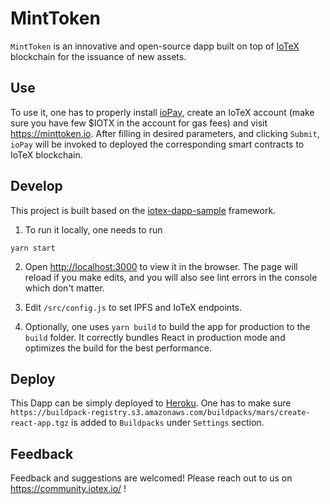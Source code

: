 # MintToken

`MintToken` is an innovative and open-source dapp built on top of [IoTeX](https://iotex.io) blockchain for the issuance of new assets.

## Use

To use it, one has to properly install [ioPay](https://iopay.iotex.io), create an IoTeX account (make sure you have few $IOTX in the account for gas fees) and visit https://minttoken.io. After filling in desired parameters, and clicking `Submit`, `ioPay` will be invoked to deployed the corresponding smart contracts to IoTeX blockchain.

## Develop
This project is built based on the [iotex-dapp-sample](https://github.com/iotexproject/iotex-dapp-sample) framework.

1. To run it locally, one needs to run
```
yarn start
```

2. Open [http://localhost:3000](http://localhost:3000) to view it in the browser. The page will reload if you make edits, and you will also see lint errors in the console which don't matter.

3. Edit `/src/config.js` to set IPFS and IoTeX endpoints.

4. Optionally, one uses `yarn build` to build the app for production to the `build` folder. It correctly bundles React in production mode and optimizes the build for the best performance.

## Deploy

This Dapp can be simply deployed to [Heroku](https://herokuapp.com/). One has to make sure `https://buildpack-registry.s3.amazonaws.com/buildpacks/mars/create-react-app.tgz` is added to `Buildpacks` under `Settings` section.

## Feedback

Feedback and suggestions are welcomed! Please reach out to us on https://community.iotex.io/ !
